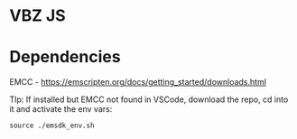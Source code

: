 # VBZ JS

# Dependencies
EMCC - https://emscripten.org/docs/getting_started/downloads.html

TIp: If installed but EMCC not found in VSCode, download the repo, cd into it and activate the env vars:
```
source ./emsdk_env.sh
```

